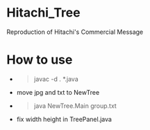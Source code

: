 # Hitachi_Tree
Reproduction of Hitachi's Commercial Message

# How to use
- >javac -d . *.java
- move jpg and txt to NewTree
- >java NewTree.Main group.txt
- fix width height in TreePanel.java
